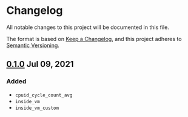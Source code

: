 # Changelog

All notable changes to this project will be documented in this file.

The format is based on [Keep a Changelog](https://keepachangelog.com/en/1.0.0/),
and this project adheres to [Semantic Versioning](https://semver.org/spec/v2.0.0.html).

## [0.1.0](https://crates.io/crates/inside-vm/0.1.0) Jul 09, 2021

### Added

* `cpuid_cycle_count_avg`
* `inside_vm`
* `inside_vm_custom`
